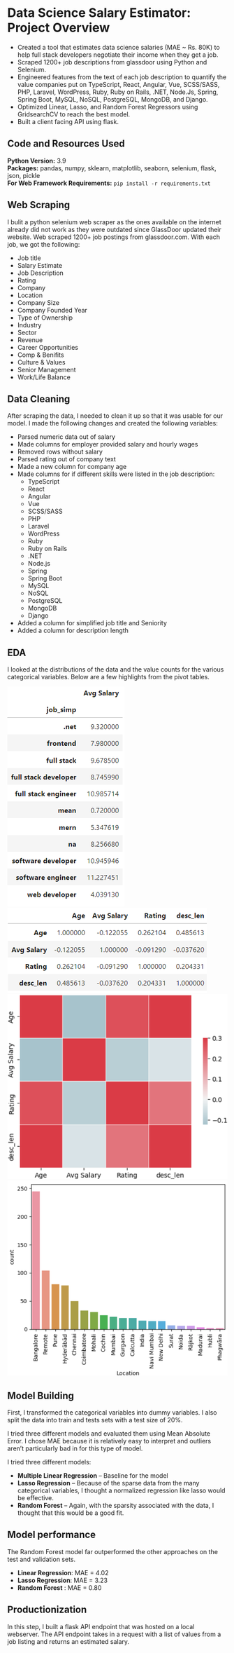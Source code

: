 # Data Science Salary Estimator: Project Overview 
* Created a tool that estimates data science salaries (MAE ~ Rs. 80K) to help full stack developers negotiate their income when they get a job.
* Scraped 1200+ job descriptions from glassdoor using Python and Selenium.
* Engineered features from the text of each job description to quantify the value companies put on TypeScript, React, Angular, Vue, SCSS/SASS,
  PHP, Laravel, WordPress, Ruby, Ruby on Rails, .NET, Node.Js, Spring, Spring Boot, MySQL, NoSQL, PostgreSQL, MongoDB, and Django. 
* Optimized Linear, Lasso, and Random Forest Regressors using GridsearchCV to reach the best model. 
* Built a client facing API using flask.

## Code and Resources Used 
**Python Version:** 3.9  
**Packages:** pandas, numpy, sklearn, matplotlib, seaborn, selenium, flask, json, pickle  
**For Web Framework Requirements:**  ```pip install -r requirements.txt```  

## Web Scraping
I bulit a python selenium web scraper as the ones available on the internet already did not work as they were outdated since GlassDoor updated their website.
Web scraped 1200+ job postings from glassdoor.com. With each job, we got the following:
*	Job title
*	Salary Estimate
*	Job Description
*	Rating
*	Company 
*	Location
*	Company Size
*	Company Founded Year
*	Type of Ownership 
*	Industry
*	Sector
*	Revenue
*	Career Opportunities
*	Comp & Benifits
*	Culture & Values
*	Senior Management
*	Work/Life Balance

## Data Cleaning
After scraping the data, I needed to clean it up so that it was usable for our model. I made the following changes and created the following variables:

*	Parsed numeric data out of salary 
*	Made columns for employer provided salary and hourly wages 
*	Removed rows without salary 
*	Parsed rating out of company text 
*	Made a new column for company age
*	Made columns for if different skills were listed in the job description:
    * TypeScript 
    * React
    * Angular  
    * Vue
    * SCSS/SASS
    * PHP
    * Laravel
    * WordPress
    * Ruby
    * Ruby on Rails
    * .NET
    * Node.js
    * Spring
    * Spring Boot
    * MySQL
    * NoSQL
    * PostgreSQL
    * MongoDB
    * Django
*	Added a column for simplified job title and Seniority 
*	Added a column for description length 

## EDA
I looked at the distributions of the data and the value counts for the various categorical variables. Below are a few highlights from the pivot tables. 

![alt text](https://github.com/SherwinEvan/salary-predictor/blob/78bd386ca4a0ebabbe7d4e6369f1fb90daf41e5f/Images/avg_sal_table.png)
![alt text](https://github.com/SherwinEvan/salary-predictor/blob/78bd386ca4a0ebabbe7d4e6369f1fb90daf41e5f/Images/correlation.png)
![alt text](https://github.com/SherwinEvan/salary-predictor/blob/78bd386ca4a0ebabbe7d4e6369f1fb90daf41e5f/Images/heatmap.png)
![alt text](https://github.com/SherwinEvan/salary-predictor/blob/78bd386ca4a0ebabbe7d4e6369f1fb90daf41e5f/Images/location_graph.png)

## Model Building 

First, I transformed the categorical variables into dummy variables. I also split the data into train and tests sets with a test size of 20%.   

I tried three different models and evaluated them using Mean Absolute Error. I chose MAE because it is relatively easy to interpret and outliers aren’t particularly bad in for this type of model.   

I tried three different models:
*	**Multiple Linear Regression** – Baseline for the model
*	**Lasso Regression** – Because of the sparse data from the many categorical variables, I thought a normalized regression like lasso would be effective.
*	**Random Forest** – Again, with the sparsity associated with the data, I thought that this would be a good fit. 

## Model performance
The Random Forest model far outperformed the other approaches on the test and validation sets. 
*	**Linear Regression**: MAE = 4.02
*	**Lasso Regression**: MAE = 3.23
*	**Random Forest** : MAE = 0.80

## Productionization 
In this step, I built a flask API endpoint that was hosted on a local webserver. The API endpoint takes in a request with a list of values from a job listing and returns an estimated salary. 


